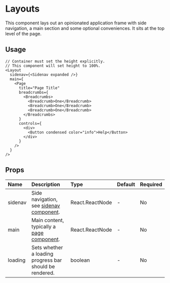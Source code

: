 # Layouts

This component lays out an opinionated application frame with side navigation, a main section and some optional conveniences. It sits at the top level of the page.

## Usage

```
// Container must set the height explicitly.
// This component will set height to 100%.
<Layout
  sidenav={<Sidenav expanded />}
  main={
    <Page
      title="Page Title"
      breadcrumbs={
        <Breadcrumbs>
          <Breadcrumb>One</Breadcrumb>
          <Breadcrumb>One</Breadcrumb>
          <Breadcrumb>One</Breadcrumb>
        </Breadcrumbs>
      }
      controls={
        <div>
          <Button condensed color="info">Help</Button>
        </div>
      }
    />
  }
/>
```

## Props

| Name    | Description                                             | Type            | Default | Required |
| :------ | :------------------------------------------------------ | :-------------- | :------ | :------- |
| sidenav | Side navigation, see [sidenav component](./sidenav.md). | React.ReactNode | -       | No       |
| main    | Main content, typically a [page component](./page.md).  | React.ReactNode | -       | No       |
| loading | Sets whether a loading progress bar should be rendered. | boolean         | -       | No       |
